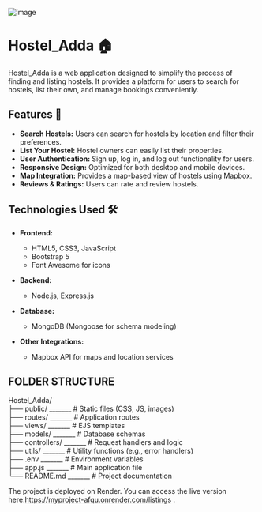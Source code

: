 ![image](https://github.com/user-attachments/assets/b9f84553-8bea-49fd-b1ed-3553184ccbc2)
# Hostel_Adda 🏠  
Hostel_Adda is a web application designed to simplify the process of finding and listing hostels. It provides a platform for users to search for hostels, list their own, and manage bookings conveniently.  

## Features 🚀  
- **Search Hostels:** Users can search for hostels by location and filter their preferences.  
- **List Your Hostel:** Hostel owners can easily list their properties.  
- **User Authentication:** Sign up, log in, and log out functionality for users.  
- **Responsive Design:** Optimized for both desktop and mobile devices.  
- **Map Integration:** Provides a map-based view of hostels using Mapbox.  
- **Reviews & Ratings:** Users can rate and review hostels.  

## Technologies Used 🛠️  
- **Frontend:**  
  - HTML5, CSS3, JavaScript  
  - Bootstrap 5  
  - Font Awesome for icons  

- **Backend:**  
  - Node.js, Express.js  

- **Database:**  
  - MongoDB (Mongoose for schema modeling)  

- **Other Integrations:**  
  - Mapbox API for maps and location services  

## FOLDER STRUCTURE
Hostel_Adda/  
├── public/    _______        # Static files (CSS, JS, images)  
├── routes/       _______       # Application routes  
├── views/        _______       # EJS templates  
├── models/        _______      # Database schemas  
├── controllers/    _______     # Request handlers and logic  
├── utils/          _______     # Utility functions (e.g., error handlers)  
├── .env            _______     # Environment variables  
├── app.js          _______     # Main application file  
└── README.md        _______    # Project documentation  



The project is deployed on Render. You can access the live version here:https://myproject-afqu.onrender.com/listings .
